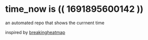 # time_now is (( 1691895600142 ))

an automated repo that shows the currnent time

inspired by [breakingheatmap](https://github.com/breakingheatmap/breakingheatmap)